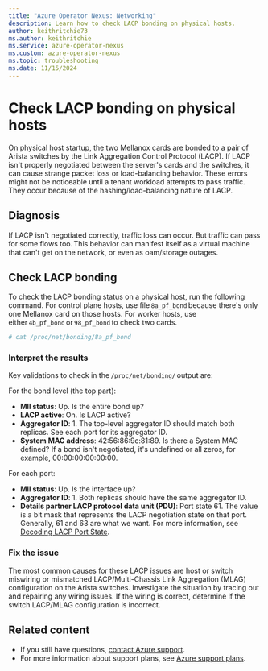 ```yaml
---
title: "Azure Operator Nexus: Networking"
description: Learn how to check LACP bonding on physical hosts.
author: keithritchie73
ms.author: keithritchie
ms.service: azure-operator-nexus
ms.custom: azure-operator-nexus
ms.topic: troubleshooting
ms.date: 11/15/2024
---
```


# Check LACP bonding on physical hosts

On physical host startup, the two Mellanox cards are bonded to a pair of Arista switches by the Link Aggregation Control Protocol (LACP). If LACP isn't properly negotiated between the server's cards and the switches, it can cause strange packet loss or load-balancing behavior. These errors might not be noticeable until a tenant workload attempts to pass traffic. They occur because of the hashing/load-balancing nature of LACP.

## Diagnosis

If LACP isn't negotiated correctly, traffic loss can occur. But traffic can pass for some flows too. This behavior can manifest itself as a virtual machine that can't get on the network, or even as oam/storage outages.

## Check LACP bonding

To check the LACP bonding status on a physical host, run the following command. For control plane hosts, use file `8a_pf_bond` because there's only one Mellanox card on those hosts. For worker hosts, use either `4b_pf_bond` or `98_pf_bond` to check two cards.

```bash
# cat /proc/net/bonding/8a_pf_bond
```

### Interpret the results

Key validations to check in the `/proc/net/bonding/` output are:

For the bond level (the top part):

- **MII status**: Up. Is the entire bond up?
- **LACP active**: On. Is LACP active?
- **Aggregator ID**: 1. The top-level aggregator ID should match both replicas. See each port for its aggregator ID.
- **System MAC address**: 42:56:86:9c:81:89. Is there a System MAC defined? If a bond isn't negotiated, it's undefined or all zeros, for example, 00:00:00:00:00:00.

For each port:

- **MII status**: Up. Is the interface up?
- **Aggregator ID**: 1. Both replicas should have the same aggregator ID.
- **Details partner LACP protocol data unit (PDU)**: Port state 61. The value is a bit mask that represents the LACP negotiation state on that port. Generally, 61 and 63 are what we want. For more information, see [Decoding LACP Port State](https://movingpackets.net/2017/10/17/decoding-lacp-port-state).

### Fix the issue

The most common causes for these LACP issues are host or switch miswiring or mismatched LACP/Multi-Chassis Link Aggregation (MLAG) configuration on the Arista switches. Investigate the situation by tracing out and repairing any wiring issues. If the wiring is correct, determine if the switch LACP/MLAG configuration is incorrect.

## Related content

- If you still have questions, [contact Azure support](https://portal.azure.com/?#blade/Microsoft_Azure_Support/HelpAndSupportBlade).
- For more information about support plans, see [Azure support plans](https://azure.microsoft.com/support/plans/response/).
